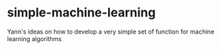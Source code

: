 simple-machine-learning
=======================

Yann's ideas on how to develop a very simple set of function for machine learning algorithms
